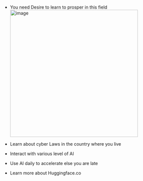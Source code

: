 - You need Desire to learn to prosper in this field <img width="408" height="408" alt="image" src="https://github.com/user-attachments/assets/54f1a76a-445e-4300-8391-783204fd9b9c" />

- Learn about cyber Laws in the country where you live 
- Interact with various level of AI
- Use AI daily to accelerate else you are late
- Learn more about Huggingface.co
